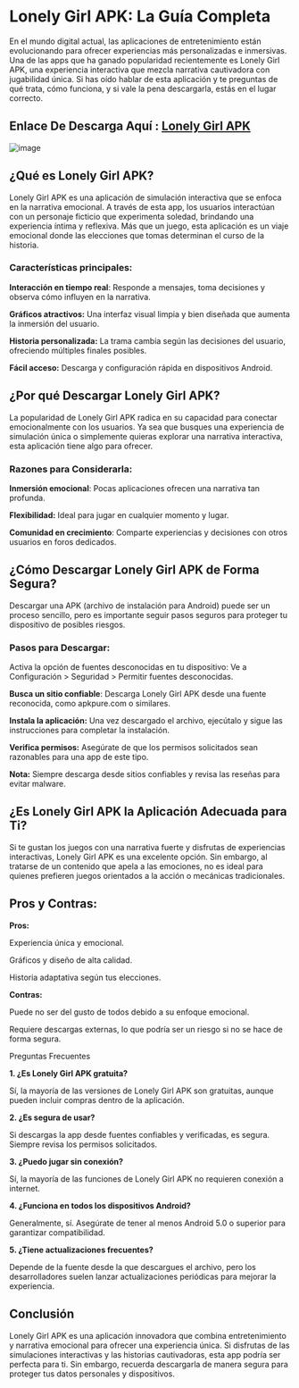 # Lonely Girl APK: La Guía Completa

En el mundo digital actual, las aplicaciones de entretenimiento están evolucionando para ofrecer experiencias más personalizadas e inmersivas. Una de las apps que ha ganado popularidad recientemente es Lonely Girl APK, una experiencia interactiva que mezcla narrativa cautivadora con jugabilidad única. Si has oído hablar de esta aplicación y te preguntas de qué trata, cómo funciona, y si vale la pena descargarla, estás en el lugar correcto.

## Enlace De Descarga Aquí : [Lonely Girl APK](https://tinyurl.com/bdhr7pc4)

![image](https://github.com/user-attachments/assets/8601810e-2734-4b01-b4bd-c1c95a3ef0aa)


## ¿Qué es Lonely Girl APK?

Lonely Girl APK es una aplicación de simulación interactiva que se enfoca en la narrativa emocional. A través de esta app, los usuarios interactúan con un personaje ficticio que experimenta soledad, brindando una experiencia íntima y reflexiva. Más que un juego, esta aplicación es un viaje emocional donde las elecciones que tomas determinan el curso de la historia.

### Características principales:

**Interacción en tiempo real**: Responde a mensajes, toma decisiones y observa cómo influyen en la narrativa.

**Gráficos atractivos:** Una interfaz visual limpia y bien diseñada que aumenta la inmersión del usuario.

**Historia personalizada:** La trama cambia según las decisiones del usuario, ofreciendo múltiples finales posibles.

**Fácil acceso:** Descarga y configuración rápida en dispositivos Android.

## ¿Por qué Descargar Lonely Girl APK?

La popularidad de Lonely Girl APK radica en su capacidad para conectar emocionalmente con los usuarios. Ya sea que busques una experiencia de simulación única o simplemente quieras explorar una narrativa interactiva, esta aplicación tiene algo para ofrecer.


### Razones para Considerarla:

**Inmersión emocional**: Pocas aplicaciones ofrecen una narrativa tan profunda.

**Flexibilidad:** Ideal para jugar en cualquier momento y lugar.

**Comunidad en crecimiento**: Comparte experiencias y decisiones con otros usuarios en foros dedicados.

## ¿Cómo Descargar Lonely Girl APK de Forma Segura?

Descargar una APK (archivo de instalación para Android) puede ser un proceso sencillo, pero es importante seguir pasos seguros para proteger tu dispositivo de posibles riesgos.

### Pasos para Descargar:

Activa la opción de fuentes desconocidas en tu dispositivo: Ve a Configuración > Seguridad > Permitir fuentes desconocidas.

**Busca un sitio confiable**: Descarga Lonely Girl APK desde una fuente reconocida, como apkpure.com o similares.

**Instala la aplicación:** Una vez descargado el archivo, ejecútalo y sigue las instrucciones para completar la instalación.

**Verifica permisos:** Asegúrate de que los permisos solicitados sean razonables para una app de este tipo.

**Nota:** Siempre descarga desde sitios confiables y revisa las reseñas para evitar malware.

## ¿Es Lonely Girl APK la Aplicación Adecuada para Ti?

Si te gustan los juegos con una narrativa fuerte y disfrutas de experiencias interactivas, Lonely Girl APK es una excelente opción. Sin embargo, al tratarse de un contenido que apela a las emociones, no es ideal para quienes prefieren juegos orientados a la acción o mecánicas tradicionales.

## Pros y Contras:

**Pros:**

Experiencia única y emocional.

Gráficos y diseño de alta calidad.

Historia adaptativa según tus elecciones.

**Contras:**

Puede no ser del gusto de todos debido a su enfoque emocional.

Requiere descargas externas, lo que podría ser un riesgo si no se hace de forma segura.

Preguntas Frecuentes

**1. ¿Es Lonely Girl APK gratuita?**

Sí, la mayoría de las versiones de Lonely Girl APK son gratuitas, aunque pueden incluir compras dentro de la aplicación.

**2. ¿Es segura de usar?**

Si descargas la app desde fuentes confiables y verificadas, es segura. Siempre revisa los permisos solicitados.

**3. ¿Puedo jugar sin conexión?**

Sí, la mayoría de las funciones de Lonely Girl APK no requieren conexión a internet.

**4. ¿Funciona en todos los dispositivos Android?**

Generalmente, sí. Asegúrate de tener al menos Android 5.0 o superior para garantizar compatibilidad.

**5. ¿Tiene actualizaciones frecuentes?**

Depende de la fuente desde la que descargues el archivo, pero los desarrolladores suelen lanzar actualizaciones periódicas para mejorar la experiencia.

## Conclusión

Lonely Girl APK es una aplicación innovadora que combina entretenimiento y narrativa emocional para ofrecer una experiencia única. Si disfrutas de las simulaciones interactivas y las historias cautivadoras, esta app podría ser perfecta para ti. Sin embargo, recuerda descargarla de manera segura para proteger tus datos personales y dispositivos.
